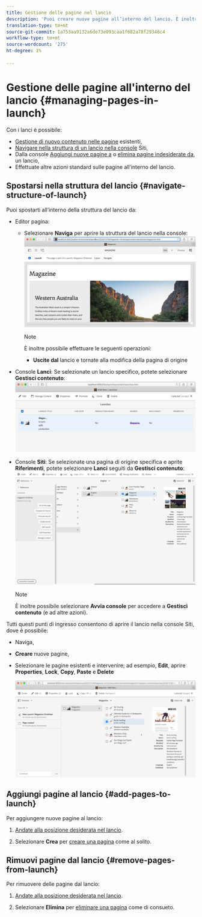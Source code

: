 ```yaml
---
title: Gestione delle pagine nel lancio
description: 'Puoi creare nuove pagine all’interno del lancio. È inoltre possibile eliminare le pagine indesiderate. '
translation-type: tm+mt
source-git-commit: 1a753aa9132a6de73e093caa1f682a78f29348c4
workflow-type: tm+mt
source-wordcount: '275'
ht-degree: 1%

---
```



# Gestione delle pagine all&#39;interno del lancio {#managing-pages-in-launch}

Con i lanci è possibile:

* [Gestione di nuovo contenuto nelle pagine](/help/sites-cloud/authoring/launches/editing.md) esistenti,
* [Navigare nella struttura di un lancio nella console](#navigate-structure-of-launch) Siti,
* Dalla console [Aggiungi nuove pagine a](#add-pages-to-launch) o [elimina pagine indesiderate da](#remove-pages-from-launch), un lancio,
* Effettuate altre azioni standard sulle pagine all’interno del lancio.

## Spostarsi nella struttura del lancio {#navigate-structure-of-launch}

Puoi spostarti all’interno della struttura del lancio da:

* Editor pagina:

   * Selezionare **Naviga** per aprire la struttura del lancio nella console:
      ![Spostamento all’avvio dall’Editor pagina](/help/sites-cloud/authoring/assets/launches-navigate-page-editor.png)

      >[!NOTE]
      >
      >È inoltre possibile effettuare le seguenti operazioni:
      >
      >* **Uscite dal** lancio e tornate alla modifica della pagina di origine


* Console **Lanci**:
Se selezionate un lancio specifico, potete selezionare **Gestisci contenuto**:
   ![Avvia console - Gestisci contenuto](/help/sites-cloud/authoring/assets/launches-navigate-launches-console.png)

* Console **Siti**:
Se selezionate una pagina di origine specifica e aprite **Riferimenti**, potete selezionare **Lanci** seguiti da **Gestisci contenuto**:
   ![Avvia console - Gestisci contenuto](/help/sites-cloud/authoring/assets/launches-navigate-sites-console.png)

   >[!NOTE]
   >
   >È inoltre possibile selezionare **Avvia console** per accedere a **Gestisci contenuto** (e ad altre azioni).

Tutti questi punti di ingresso consentono di aprire il lancio nella console Siti, dove è possibile:

* Naviga,
* **Creare** nuove pagine,
* Selezionare le pagine esistenti e intervenire; ad esempio, **Edit**, aprire **Properties**, **Lock**, **Copy**, **Paste** e **Delete**

   ![Navigare all’avvio nella console Siti da Gestisci contenuto](/help/sites-cloud/authoring/assets/launches-navigate-manage-content.png)

## Aggiungi pagine al lancio {#add-pages-to-launch}

Per aggiungere nuove pagine al lancio:

1. [Andate alla posizione desiderata nel lancio](#navigate-structure-of-launch).

1. Selezionare **Crea** per [creare una pagina](/help/sites-cloud/authoring/fundamentals/organizing-pages.md#creating-a-new-page) come al solito.

## Rimuovi pagine dal lancio {#remove-pages-from-launch}

Per rimuovere delle pagine dal lancio:

1. [Andate alla posizione desiderata nel lancio](#navigate-structure-of-launch).

1. Selezionare **Elimina** per [eliminare una pagina](/help/sites-cloud/authoring/fundamentals/organizing-pages.md#deleting-a-page) come di consueto.
